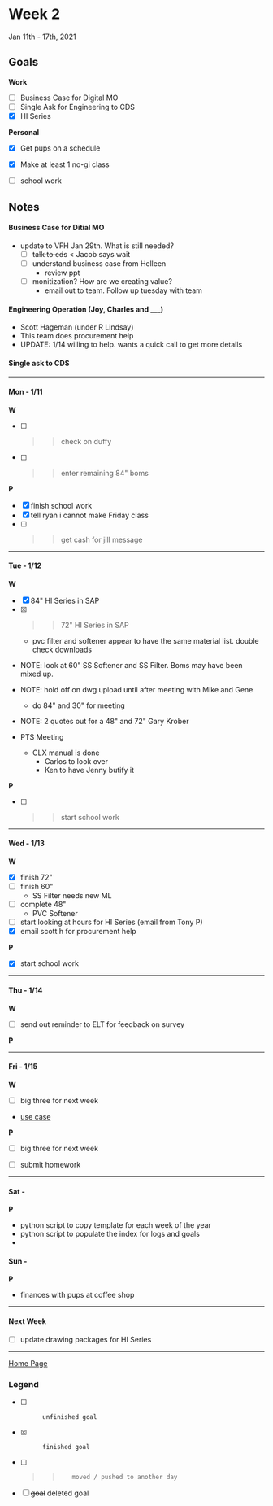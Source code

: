 # Week 2
Jan 11th - 17th, 2021

## Goals

**Work**

- [ ] Business Case for Digital MO
- [ ] Single Ask for Engineering to CDS
- [x] HI Series 

**Personal**

- [x] Get pups on a schedule
- [x] Make at least 1 no-gi class 
- [ ] school work 


## Notes

#### Business Case for Ditial MO
- update to VFH Jan 29th.  What is still needed?
	- [ ] ~~talk to cds~~ < Jacob says wait
	- [ ] understand business case from Helleen 
		- review ppt 
	- [ ] monitization?  How are we creating value?
		- email out to team.  Follow up tuesday with team

#### Engineering Operation (Joy, Charles and ___)
- Scott Hageman (under R Lindsay)
- This team does procurement help 
- UPDATE: 1/14 willing to help.  wants a quick call to get more details

#### Single ask to CDS



----------

#### Mon - 1/11 ####

**W**
- [ ] >> check on duffy
- [ ] >> enter remaining 84" boms

**P**
- [x] finish school work
- [x] tell ryan i cannot make Friday class
- [ ] >> get cash for jill message

----------

#### Tue - 1/12 ####

**W**
- [x] 84" HI Series in SAP
- [x] >> 72" HI Series in SAP
	- pvc filter and softener appear to have the same material list. double check downloads

- NOTE: look at 60" SS Softener and SS Filter.  Boms may have been mixed up.
- NOTE: hold off on dwg upload until after meeting with Mike and Gene
	- do 84" and 30" for meeting
- NOTE: 2 quotes out for a 48" and 72" Gary Krober

- PTS Meeting
	- CLX manual is done 
		- Carlos to look over
		- Ken to have Jenny butify it

**P**
- [ ] >> start school work


----------

#### Wed - 1/13 ####

**W**
- [x] finish 72"
- [ ] finish 60" 
	- SS Filter needs new ML
- [ ] complete 48"
	- PVC Softener
- [ ] start looking at hours for HI Series (email from Tony P)
- [x] email scott h for procurement help

**P**
- [x] start school work


----------

#### Thu - 1/14 ####

**W**
- [ ] send out reminder to ELT for feedback on survey

**P**


----------

#### Fri - 1/15 ####

**W**
- [ ] big three for next week
- [use case](https://blog.casecomplete.com/post/Agile-Use-Cases-in-Four-Steps)

**P**
- [ ] big three for next week
- [ ] submit homework


----------


#### Sat -  ####

**P**
- python script to copy template for each week of the year
- python script to populate the index for logs and goals
-

#### Sun -  ####

**P**
- finances with pups at coffee shop

----------

#### Next Week
- [ ] update drawing packages for HI Series

----------

[Home Page](https://ch3ck3rs.github.io/Goals)

### Legend

- [ ] 			unfinished goal
- [x] 			finished goal
- [ ] >> 		moved / pushed to another day
- [ ] ~~goal~~	deleted goal